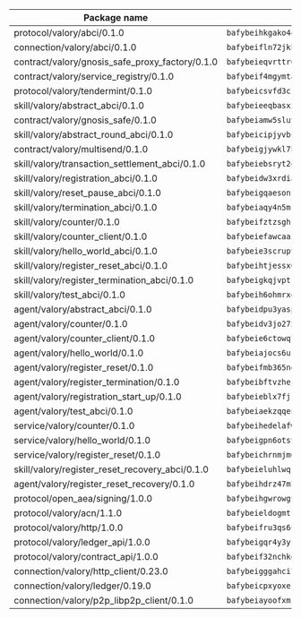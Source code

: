 | Package name                                                  | Package hash                                                  |
| ------------------------------------------------------------- | ------------------------------------------------------------- |
| protocol/valory/abci/0.1.0                                    | `bafybeihkgako44fzgurcv4hgbems4ptdtosae4lopnnr75eczb6kx3x2lm` |
| connection/valory/abci/0.1.0                                  | `bafybeifln72jkbha5xtkafjj4swrwrktck4ziwk6j7plmzecskhlyamgu4` |
| contract/valory/gnosis_safe_proxy_factory/0.1.0               | `bafybeieqvrttr6fiidrzab5t2toyewixqg7oayvdo64sidi33ouro5ixdu` |
| contract/valory/service_registry/0.1.0                        | `bafybeif4mgymtachjdhyzemxp7oj2i7itusjvrsxw7cheuvhtypizutu5e` |
| protocol/valory/tendermint/0.1.0                              | `bafybeicsvfd3cioe66tbcjc3sbprfhfeotwprliosqvvon5iccov4kflni` |
| skill/valory/abstract_abci/0.1.0                              | `bafybeieeqbasxxghxaj7xffnto7ybegom2kl4y544cskysowmjcjd3szhe` |
| contract/valory/gnosis_safe/0.1.0                             | `bafybeiamw5sluyueflxsvzukmayctl3ijc76fx5twstwnc7ons6lw2goa4` |
| skill/valory/abstract_round_abci/0.1.0                        | `bafybeicipjyvbua6psog7bkholzkvb5ytqcpwn4hyzqnev3lxsxfm4aafi` |
| contract/valory/multisend/0.1.0                               | `bafybeigjywkl7hydjsrkogob3xebj2ifhqwmfhhxoeyrndzhhxi5u6amey` |
| skill/valory/transaction_settlement_abci/0.1.0                | `bafybeiebsryt24fudekahdcc62dcmhqvnfjcztdhs7vaowh2rxmu3uvqaa` |
| skill/valory/registration_abci/0.1.0                          | `bafybeidw3xrdiaohq45ejcoxkr5epoomtvwqmscjyuh4rlpoojgmxv3rju` |
| skill/valory/reset_pause_abci/0.1.0                           | `bafybeigqaesonjxlq6xukqaea24prlvll2xpcegjsmq7zq4266wfrv6dsu` |
| skill/valory/termination_abci/0.1.0                           | `bafybeiaqy4n5msccdwb2q3fszgxa4333qqgiyueyv3lj2dwh6b3cuglhle` |
| skill/valory/counter/0.1.0                                    | `bafybeifztzsghrjs5ftg2rm5bokophqmyy66t5fahxyajqdshpv3gjqepm` |
| skill/valory/counter_client/0.1.0                             | `bafybeiefawcaaiy4matry7m53k36kqy4uadtmtpuulatnt5afkezx6napa` |
| skill/valory/hello_world_abci/0.1.0                           | `bafybeie3scrupvtcv6kfxlhannx4ubeo2jrcn35xmjxfzusjj6aj4hkwym` |
| skill/valory/register_reset_abci/0.1.0                        | `bafybeihtjessx6xoysa3vtg67oc3sfpthbi6arfnur562apcfmzkulja2i` |
| skill/valory/register_termination_abci/0.1.0                  | `bafybeigkqjvptrxbhvjz7jqehv7roxzpfxegf22f4yufniy24osbonijui` |
| skill/valory/test_abci/0.1.0                                  | `bafybeih6ohmrxeclitlqnek3pwtflp2eoeky2mnyebln4tjbzead2jd62e` |
| agent/valory/abstract_abci/0.1.0                              | `bafybeidpu3yasppuslivbpojrs56zlvbjmjeo6n2orz6mruole4t3xsdyy` |
| agent/valory/counter/0.1.0                                    | `bafybeidv3jo2752c5yuyulezcxehegej5tg6u5h64s4uqmfjf6uhuegxrm` |
| agent/valory/counter_client/0.1.0                             | `bafybeie6ctowq77ypiepr4esp4hdaes3mvmumhskbopqusfryxuuks7haa` |
| agent/valory/hello_world/0.1.0                                | `bafybeiajocs6uki6utx3wgkyfg42aujqpkvjri6wui2tax3yneso7d265e` |
| agent/valory/register_reset/0.1.0                             | `bafybeifmb365nek26l7qxra7m4podskm73csc436jhu4btifubkk5gbvoy` |
| agent/valory/register_termination/0.1.0                       | `bafybeibftvzhejgktcf7ivoh5ahz4ivadihxwvklyye4a22uhog2yn74cq` |
| agent/valory/registration_start_up/0.1.0                      | `bafybeieblx7fjzygxbna7c67tp7rcfseecnxgpklosw3sbcrs5bp7e4q4u` |
| agent/valory/test_abci/0.1.0                                  | `bafybeiaekzqqenn576xa4fakcyofxzoewyqikx7izc3ze6ijb7ji4xsaru` |
| service/valory/counter/0.1.0                                  | `bafybeihedelafw4egybbpr766bztpu3waggbeyuxoe3j6zfw5w24opxmmq` |
| service/valory/hello_world/0.1.0                              | `bafybeigpn6otsye6pyv3ou5g3qrnlgun2cpa3n4z344zr6q7xg3vyllclm` |
| service/valory/register_reset/0.1.0                           | `bafybeichrnmjm67zw3cxakr43qppvsxt72l34xz7kujyo3argkjetqvfqi` |
| skill/valory/register_reset_recovery_abci/0.1.0               | `bafybeieluhlwqrf6z7owmaqcn76lfykwdvy4nj55p4jvqjhe3d36lzvf44` |
| agent/valory/register_reset_recovery/0.1.0                    | `bafybeihdrz47m7mlifbpzm7r3dm5matb7p6d7y27ajqtjlhku74ppnz2nq` |
| protocol/open_aea/signing/1.0.0                               | `bafybeihgwrowgtegpe4ixe3iy5jx65u7pxebl5btrkywzmx7g52gjtbnpi` |
| protocol/valory/acn/1.1.0                                     | `bafybeieldogmtf3m4jdsvt4vvyay3jh54rjn3deasymfw43vz3o42vigmq` |
| protocol/valory/http/1.0.0                                    | `bafybeifru3qs6udfzprax7jxktbsuzn7immfvi3scgfspifq3zdxwkgvnm` |
| protocol/valory/ledger_api/1.0.0                              | `bafybeigqr4y3ykz3iulrcoqmji7hy3dxaoy7zmyyzff4ivpbubcpwdknai` |
| protocol/valory/contract_api/1.0.0                            | `bafybeif32nchkgn6yet7e5gt4auhf7lsahxnj4t36kxbw55p3gi7qpeuxq` |
| connection/valory/http_client/0.23.0                          | `bafybeigggahci7hq6tr3tyueatgkvgn73y4b3av2vk7vtr7jkeuwsqcteq` |
| connection/valory/ledger/0.19.0                               | `bafybeicpxyoxez7lperltamvikxu6vzk2lhqakbivce4nzywyzoqbxoogm` |
| connection/valory/p2p_libp2p_client/0.1.0                     | `bafybeiayoofxmj6z3pasn2akqj3udgq2ta2ar6mv6zoehstul2btvv3gqa` |
